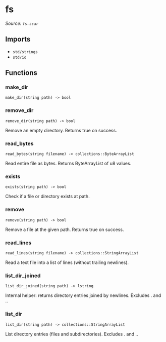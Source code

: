 # fs

*Source: `fs.scar`*

## Imports

- `std/strings`
- `std/io`

## Functions

### make_dir

`make_dir(string path) -> bool`

### remove_dir

`remove_dir(string path) -> bool`

Remove an empty directory. Returns true on success.

### read_bytes

`read_bytes(string filename) -> collections::ByteArrayList`

Read entire file as bytes. Returns ByteArrayList of u8 values.

### exists

`exists(string path) -> bool`

Check if a file or directory exists at path.

### remove

`remove(string path) -> bool`

Remove a file at the given path. Returns true on success.

### read_lines

`read_lines(string filename) -> collections::StringArrayList`

Read a text file into a list of lines (without trailing newlines).

### list_dir_joined

`list_dir_joined(string path) -> lstring`

Internal helper: returns directory entries joined by newlines. Excludes . and ..

### list_dir

`list_dir(string path) -> collections::StringArrayList`

List directory entries (files and subdirectories). Excludes . and ..

